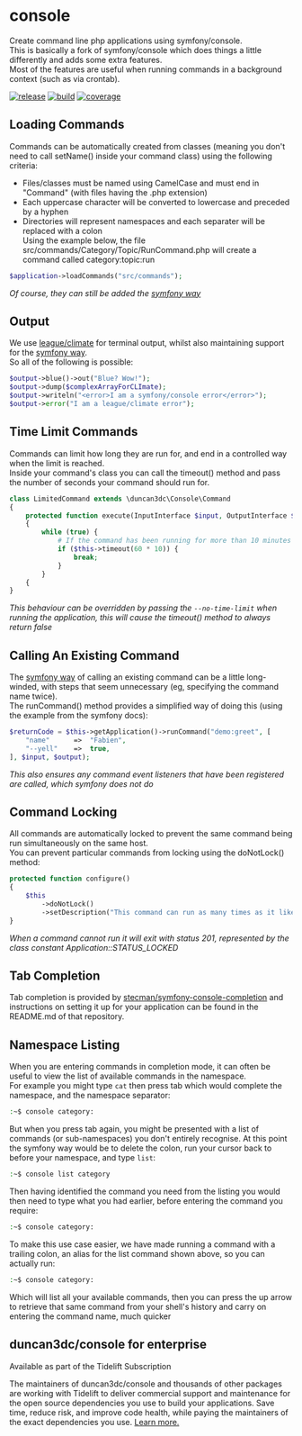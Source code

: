 console
=======

Create command line php applications using symfony/console.  
This is basically a fork of symfony/console which does things a little differently and adds some extra features.  
Most of the features are useful when running commands in a background context (such as via crontab).  

[![release](https://poser.pugx.org/duncan3dc/console/version.svg)](https://packagist.org/packages/duncan3dc/console)
[![build](https://github.com/duncan3dc/console/workflows/.github/workflows/buildcheck.yml/badge.svg?branch=master)](https://github.com/duncan3dc/console/actions?query=branch%3Amaster+workflow%3A.github%2Fworkflows%2Fbuildcheck.yml)
[![coverage](https://codecov.io/gh/duncan3dc/console/graph/badge.svg)](https://codecov.io/gh/duncan3dc/console)


Loading Commands
----------------
Commands can be automatically created from classes (meaning you don't need to call setName() inside your command class) using the following criteria:
* Files/classes must be named using CamelCase and must end in "Command" (with files having the .php extension)  
* Each uppercase character will be converted to lowercase and preceded by a hyphen  
* Directories will represent namespaces and each separater will be replaced with a colon  
Using the example below, the file src/commands/Category/Topic/RunCommand.php will create a command called category:topic:run
```php
$application->loadCommands("src/commands");
```
_Of course, they can still be added the [symfony way](http://symfony.com/doc/current/components/console/introduction.html)_


Output
------
We use [league/climate](http://climate.thephpleague.com/) for terminal output, whilst also maintaining support for the [symfony way](http://symfony.com/doc/current/components/console/introduction.html#coloring-the-output).  
So all of the following is possible:
```php
$output->blue()->out("Blue? Wow!");
$output->dump($complexArrayForCLImate);
$output->writeln("<error>I am a symfony/console error</error>");
$output->error("I am a league/climate error");
```


Time Limit Commands
-------------------
Commands can limit how long they are run for, and end in a controlled way when the limit is reached.  
Inside your command's class you can call the timeout() method and pass the number of seconds your command should run for.  
```php
class LimitedCommand extends \duncan3dc\Console\Command
{
    protected function execute(InputInterface $input, OutputInterface $output)
    {
        while (true) {
            # If the command has been running for more than 10 minutes then end now
            if ($this->timeout(60 * 10)) {
                break;
            }
        }
    {
}
```
_This behaviour can be overridden by passing the ```--no-time-limit``` when running the application, this will cause the timeout() method to always return false_


Calling An Existing Command
---------------------------
The [symfony way](http://symfony.com/doc/current/components/console/introduction.html#calling-an-existing-command) of calling an existing command can be a little long-winded, with steps that seem unnecessary (eg, specifying the command name twice).  
The runCommand() method provides a simplified way of doing this (using the example from the symfony docs):
```php
$returnCode = $this->getApplication()->runCommand("demo:greet", [
    "name"      =>  "Fabien",
    "--yell"    =>  true,
], $input, $output);
```
_This also ensures any command event listeners that have been registered are called, which symfony does not do_


Command Locking
---------------
All commands are automatically locked to prevent the same command being run simultaneously on the same host.  
You can prevent particular commands from locking using the doNotLock() method:
```php
protected function configure()
{
    $this
        ->doNotLock()
        ->setDescription("This command can run as many times as it likes, whether the previous run has finished or not");
}
```
_When a command cannot run it will exit with status 201, represented by the class constant Application::STATUS_LOCKED_


Tab Completion
--------------
Tab completion is provided by [stecman/symfony-console-completion](https://github.com/stecman/symfony-console-completion) and instructions on setting it up for your application can be found in the README.md of that repository.  


Namespace Listing
-----------------
When you are entering commands in completion mode, it can often be useful to view the list of available commands in the namespace.  
For example you might type `cat` then press tab which would complete the namespace, and the namespace separator:
```sh
:~$ console category:
```
But when you press tab again, you might be presented with a list of commands (or sub-namespaces) you don't entirely recognise. At this point the symfony way would be to delete the colon, run your cursor back to before your namespace, and type `list`:
```sh
:~$ console list category
```
Then having identified the command you need from the listing you would then need to type what you had earlier, before entering the command you require:
```sh
:~$ console category:
```
To make this use case easier, we have made running a command with a trailing colon, an alias for the list command shown above, so you can actually run:
```sh
:~$ console category:
```
Which will list all your available commands, then you can press the up arrow to retrieve that same command from your shell's history and carry on entering the command name, much quicker


## duncan3dc/console for enterprise

Available as part of the Tidelift Subscription

The maintainers of duncan3dc/console and thousands of other packages are working with Tidelift to deliver commercial support and maintenance for the open source dependencies you use to build your applications. Save time, reduce risk, and improve code health, while paying the maintainers of the exact dependencies you use. [Learn more.](https://tidelift.com/subscription/pkg/packagist-duncan3dc-console?utm_source=packagist-duncan3dc-console&utm_medium=referral&utm_campaign=readme)
